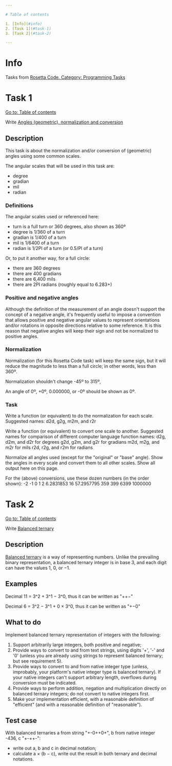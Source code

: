 ```yaml
---

# Table of contents

1. [Info](#info)
2. [Task 1](#task-1)
3. [Task 2](#task-2)

---
```


# Info

Tasks from [Rosetta Code. Category: Programming Tasks](https://rosettacode.org/wiki/Category:Programming_Tasks)

# Task 1

[Go to: Table of contents](#table-of-contents)

Write [Angles (geometric), normalization and conversion](https://rosettacode.org/wiki/Angles_(geometric),_normalization_and_conversion)

## Description

This task is about the normalization and/or conversion of (geometric) angles using some common scales.

The angular scales that will be used in this task are:
+ degree
+ gradian
+ mil
+ radian

### Definitions

The angular scales used or referenced here:
+ turn is a full turn or 360 degrees, also shown as 360º
+ degree is 1/360 of a turn
+ gradian is 1/400 of a turn
+ mil is 1/6400 of a turn
+ radian is 1/2PI of a turn (or 0.5/PI of a turn)

Or, to put it another way, for a full circle:
+ there are 360 degrees
+ there are 400 gradians
+ there are 6,400 mils
+ there are 2PI radians (roughly equal to 6.283+)

### Positive and negative angles

Although the definition of the measurement of an angle doesn't support the concept of a negative angle, it's frequently useful to impose a convention that allows positive and negative angular values to represent orientations and/or rotations in opposite directions relative to some reference. It is this reason that negative angles will keep their sign and not be normalized to positive angles.


### Normalization

Normalization (for this Rosetta Code task) will keep the same sign, but it will reduce the magnitude to less than a full circle; in other words, less than 360º.

Normalization shouldn't change -45º to 315º,

An angle of 0º, +0º, 0.000000, or -0º should be shown as 0º.

### Task

Write a function (or equivalent) to do the normalization for each scale.
Suggested names:
d2d, g2g, m2m, and r2r

Write a function (or equivalent) to convert one scale to another.
Suggested names for comparison of different computer language function names:
d2g, d2m, and d2r for degrees
g2d, g2m, and g2r for gradians
m2d, m2g, and m2r for mils
r2d, r2g, and r2m for radians

Normalize all angles used (except for the "original" or "base" angle).
Show the angles in every scale and convert them to all other scales.
Show all output here on this page.

For the (above) conversions, use these dozen numbers (in the order shown):
-2   -1   0   1   2   6.2831853   16   57.2957795   359   399   6399   1000000

# Task 2

[Go to: Table of contents](#table-of-contents)

Write [Balanced ternary](https://rosettacode.org/wiki/Balanced_ternary)

## Description

[Balanced ternary](https://en.wikipedia.org/wiki/Balanced_ternary) is a way of representing numbers. Unlike the prevailing binary representation, a balanced ternary integer is in base 3, and each digit can have the values 1, 0, or −1.

## Examples

Decimal 11 = 3^2 + 3^1 − 3^0, thus it can be written as "++−"

Decimal 6 = 3^2 − 3^1 + 0 × 3^0, thus it can be written as "+−0"

## What to do

Implement balanced ternary representation of integers with the following:
1. Support arbitrarily large integers, both positive and negative;
2. Provide ways to convert to and from text strings, using digits '+', '-' and '0' (unless you are already using strings to represent balanced ternary; but see requirement 5).
3. Provide ways to convert to and from native integer type (unless, improbably, your platform's native integer type is balanced ternary). If your native integers can't support arbitrary length, overflows during conversion must be indicated.
4. Provide ways to perform addition, negation and multiplication directly on balanced ternary integers; do not convert to native integers first.
5. Make your implementation efficient, with a reasonable definition of "efficient" (and with a reasonable definition of "reasonable").

## Test case

With balanced ternaries a from string "+-0++0+", b from native integer -436, c "+-++-":
+ write out a, b and c in decimal notation;
+ calculate a × (b − c), write out the result in both ternary and decimal notations.
